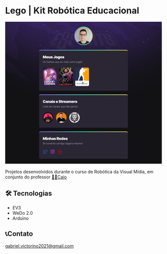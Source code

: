 # Lego | Kit Robótica Educacional

![](./.github/preview.png)

Projetos desenvolvidos durante o curso de Robótica da Visual Mídia, em conjunto do professor [👨‍🏫Caio](https://github.com/koiti13)

## 🛠 Tecnologias

- EV3
- WeDo 2.0
- Arduino

## 📞Contato

gabriel.victorino2021@gmail.com